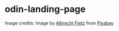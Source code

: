 # odin-landing-page

Image credits:
Image by [Albrecht Fietz](https://pixabay.com/users/fietzfotos-6795508/?utm_source=link-attribution&utm_medium=referral&utm_campaign=image&utm_content=6133971) from [Pixabay](https://pixabay.com//?utm_source=link-attribution&utm_medium=referral&utm_campaign=image&utm_content=6133971)
